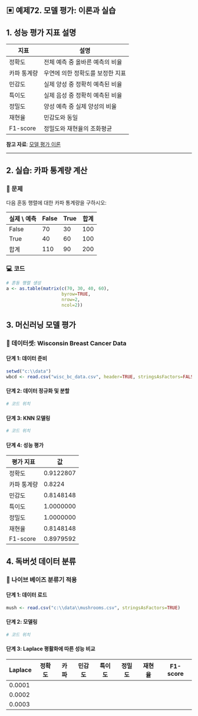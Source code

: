 ## ▣ 예제72. 모델 평가: 이론과 실습

## 1. 성능 평가 지표 설명

| 지표 | 설명 |
|------|------|
| 정확도 | 전체 예측 중 올바른 예측의 비율 |
| 카파 통계량 | 우연에 의한 정확도를 보정한 지표 |
| 민감도 | 실제 양성 중 정확히 예측된 비율 |
| 특이도 | 실제 음성 중 정확히 예측된 비율 |
| 정밀도 | 양성 예측 중 실제 양성의 비율 |
| 재현율 | 민감도와 동일 |
| F1-score | 정밀도와 재현율의 조화평균 |

**참고 자료**: [모델 평가 이론](https://cafe.daum.net/oracleoracle/Sotv/818)

---

## 2. 실습: 카파 통계량 계산

### 📌 문제
다음 혼동 행렬에 대한 카파 통계량을 구하시오:

| 실제 \ 예측 | False | True | 합계 |
|------------|-------|------|------|
| False      | 70    | 30   | 100  |
| True       | 40    | 60   | 100  |
| 합계       | 110   | 90   | 200  |

### 💻 코드
```r
# 혼동 행렬 생성
a <- as.table(matrix(c(70, 30, 40, 60), 
                     byrow=TRUE, 
                     nrow=2, 
                     ncol=2))
```

## 3. 머신러닝 모델 평가

### 📌 데이터셋: Wisconsin Breast Cancer Data

#### 단계 1: 데이터 준비
```r
setwd("c:\\data")
wbcd <- read.csv("wisc_bc_data.csv", header=TRUE, stringsAsFactors=FALSE)
```

#### 단계 2: 데이터 정규화 및 분할
```r
# 코드 위치
```

#### 단계 3: KNN 모델링
```r
# 코드 위치
```

#### 단계 4: 성능 평가
| 평가 지표    | 값        |
|-------------|-----------|
| 정확도      | 0.9122807 |
| 카파 통계량 | 0.8224    |
| 민감도      | 0.8148148 |
| 특이도      | 1.0000000 |
| 정밀도      | 1.0000000 |
| 재현율      | 0.8148148 |
| F1-score    | 0.8979592 |

## 4. 독버섯 데이터 분류

### 📌 나이브 베이즈 분류기 적용

#### 단계 1: 데이터 로드
```r
mush <- read.csv("c:\\data\\mushrooms.csv", stringsAsFactors=TRUE)
```

#### 단계 2: 모델링
```r
# 코드 위치
```

#### 단계 3: Laplace 평활화에 따른 성능 비교
| Laplace | 정확도 | 카파 | 민감도 | 특이도 | 정밀도 | 재현율 | F1-score |
|---------|--------|------|--------|--------|--------|--------|-----------|
| 0.0001  |        |      |        |        |        |        |           |
| 0.0002  |        |      |        |        |        |        |           |
| 0.0003  |        |      |        |        |        |        |           |

